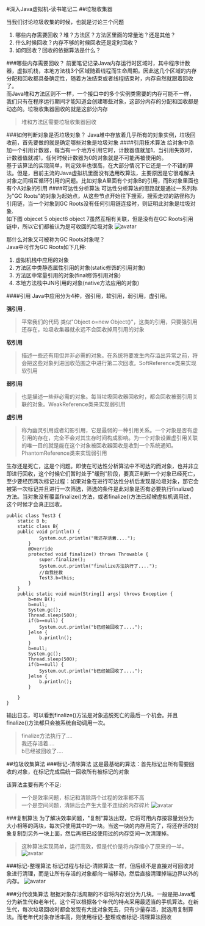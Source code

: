 #深入Java虚拟机-读书笔记二
##垃圾收集器

当我们讨论垃圾收集的时候，也就是讨论三个问题<br>
1. 哪些内存需要回收？堆？方法区？方法区里面的常量池？还是其他？  
2. 什么时候回收？内存不够的时候回收还是定时回收？  
3. 如何回收？回收的依据算法是什么？


###哪些内存需要回收？
前面笔记记录Java内存运行时区域时，其中程序计数器，虚拟机栈，本地方法栈3个区域随着线程而生命周期。因此这几个区域的内存分配和回收都具备确定性，随着方法结束或者线程结束时，内存自然就跟着回收了。<br>而Java堆和方法区则不一样，一个接口中的多个实例类需要的内存可能不一样，我们只有在程序运行期间才能知道会创建哪些对象，这部分内存的分配和回收都是动态的。垃圾收集器回收的就是这部分内存
>堆和方法区需要垃圾收集器回收


###如何判断对象是否垃圾对象？
Java堆中存放着几乎所有的对象实例，垃圾回收前，首先要做的就是确定哪些对象是垃圾对象
####引用技术算法
给对象中添加一个引用计数器，每当有一个地方引用它时，计数器值就加1，当引用失效时，计数器值就减1，任何时候计数器为0的对象就是不可能再被使用的。<br>
基于该算法的实现简单，判定效率也很高，在大部分情况下它还是一个不错的算法。但是，目前主流的Java虚拟机里面没有选用改算法，主要原因是它很难解决对象之间相互循环引用的问题。比如对象A里面有个对象B的引用，而B对象里面也有个A对象的引用
####可达性分析算法
可达性分析算法的思路就是通过一系列称为"GC Roots"的对象为起始点，从这些节点开始往下搜索，搜索走过的路径称为引用链，当一个对象到GC Roots没有任何引用链连接时，则证明此对象是垃圾对象.
<br>如下图 objecet 5 object6 object 7虽然互相有关联，但是没有在GC Roots引用链中，所以它们都被认为是可收回的垃圾对象
![avatar](/4.png)

那什么对象又可被称为GC Roots对象呢？<br>
Java中可作为GC Roots如下几种:<br>
1. 虚拟机栈中应用的对象  
2. 方法区中类静态属性引用的对象(static修饰的引用对象)  
3. 方法区中常量引用的对象(final修饰引用对象)  
4. 本地方法栈中JNI引用的对象(native方法应用的对象)  

####引用
Java中应用分为4种，强引用，软引用，弱引用，虚引用。  

**强引用** .
>平常我们的代码 类似"Object o=new Object()"，这类的引用，只要强引用还存在，垃圾收集器就永远不会回收掉用引用的对象

**软引用**
>描述一些还有用但并非必需的对象。在系统将要发生内存溢出异常之前，将会把这些对象列进回收范围之中进行第二次回收。SoftReference类来实现软引用

**弱引用**
>也是描述一些非必需的对象。每当垃圾回收器回收时，都会回收被弱引用关联的对象。WeakReference类来实现弱引用     

**虚引用**  
>称为幽灵引用或者幻影引用，它是最弱的一种引用关系。一个对象是否有虚引用的存在，完全不会对其生存时间构成影响。为一个对象设置虚引用关联的唯一目的就是能在这个对象被回收器回收是收到一个系统通知。PhantomReference类来实现弱引用

生存还是死亡，这是个问题。即使在可达性分析算法中不可达的而对象，也并非立即进行回收，这个时候它们暂时处于"缓刑"阶段，要真正判断一个对象已经死亡，至少要经历两次标记过程：如果对象在进行可达性分析后发现是垃圾对象，那它会被第一次标记并且进行一次筛选，筛选的条件是此对象是否有必要执行finalize()方法。当对象没有覆盖finalize()方法，或者finalize()方法已经被虚拟机调用过，这个时候才会真正回收。

	public class Test3 {
		static B b;
		static class B{
		public void println() {
				System.out.println("我还存活着....");
			}
			@Override
			protected void finalize() throws Throwable {
				super.finalize();
				System.out.println("finalize方法执行了....");
				//自我拯救
				Test3.b=this;
			}
		}
		public static void main(String[] args) throws Exception {
			b=new B();
			b=null;
			System.gc();
			Thread.sleep(500);
			if(b==null) {
				System.out.println("b已经被回收了....");
			}else {
				b.println();
			}
			b=null;
			System.gc();
			Thread.sleep(500);
			if(b==null) {
				System.out.println("b已经被回收了....");
			}else {
				b.println();
			}
			
		}
	}

输出日志，可以看到finalize()方法是对象逃脱死亡的最后一个机会。并且finalize()方法都只会被系统自动调用一次。
>finalize方法执行了....  
我还存活着....  
b已经被回收了....  


##垃圾收集算法
###标记-清除算法
这是最基础的算法：首先标记出所有需要回收的对象，在标记完成后统一回收所有被标记的对象

该算法主要有两个不足:
>一个是效率问题，标记和清除两个过程的效率都不高  
>一个是空间问题，清除后会产生大量不连续的内存碎片
![avatar](/5.png)

###复制算法
为了解决效率问题，"复制"算法出现，它将可用内存按容量划分为大小相等的两块，每次只使用其中的一块。当这一块的内存用完了，将还存活的对象复制到另外一块上面，然后再把已经使用过的内存空间一次清理掉。<br>
>这种算法实现简单，运行高效，但是代价是将内存缩小了原来的一半。
![avatar](/6.png)

###标记-整理算法
标记过程与标记-清除算法一样，但后续不是直接对可回收对象进行清理，而是让所有存活的对象都向一端移动，然后直接清理掉端边界以外的内存。
![avatar](/7.png)

###分代收集算法
根据对象存活周期的不容将内存划分为几块。一般是把Java堆分为新生代和老年代，这个可以根据各个年代的特点采用最适当的手机算法。在新生代，每次垃圾回收时都会发现有大批对象死去，只有少量存活，就选用复制算法。而老年代对象存活率高，则使用标记-整理或者标记-清理算法回收
